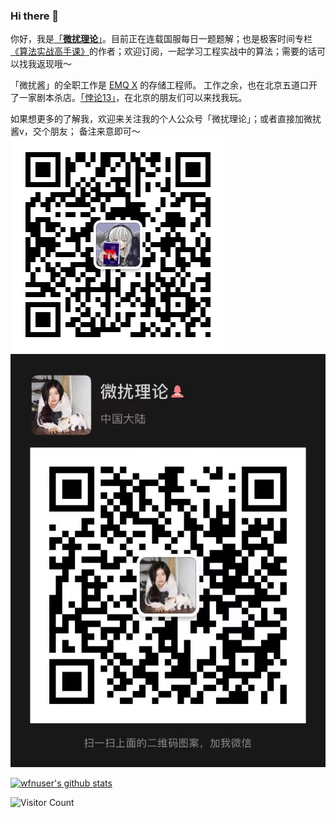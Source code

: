 ### Hi there 👋
你好，我是[「**微扰理论**」](https://leetcode-cn.com/u/wfnuser/)。目前正在连载国服每日一题题解；也是极客时间专栏[《算法实战高手课》](https://time.geekbang.org/column/intro/100100901?code=I%252F1%252FovCrth0wXifam7LWC3eGnJy9VdcYcfWACA1NG%252Fk%253D&utm_term=SPoster&page=A)的作者；欢迎订阅，一起学习工程实战中的算法；需要的话可以找我返现哦～

「微扰酱」的全职工作是 [EMQ X](https://emqx.com) 的存储工程师。
工作之余，也在北京五道口开了一家剧本杀店。[「悖论13」](http://www.dianping.com/shop/G3e08uNvVM4U5Hg3)，在北京的朋友们可以来找我玩。

如果想更多的了解我，欢迎来关注我的个人公众号「微扰理论」；或者直接加微扰酱v，交个朋友； 备注来意即可～
![](qr.jpeg) ![](perturbation.jpg)

[![wfnuser's github stats](https://github-readme-stats.vercel.app/api?username=wfnuser)](https://github.com/anuraghazra/github-readme-stats)

![Visitor Count](https://profile-counter.glitch.me/wfnuser/count.svg)

<!--
**wfnuser/wfnuser** is a ✨ _special_ ✨ repository because its `README.md` (this file) appears on your GitHub profile.

Here are some ideas to get you started:

- 🔭 I’m currently working on ...
- 🌱 I’m currently learning ...
- 👯 I’m looking to collaborate on ...
- 🤔 I’m looking for help with ...
- 💬 Ask me about ...
- 📫 How to reach me: ...
- 😄 Pronouns: ...
- ⚡ Fun fact: ...
-->
